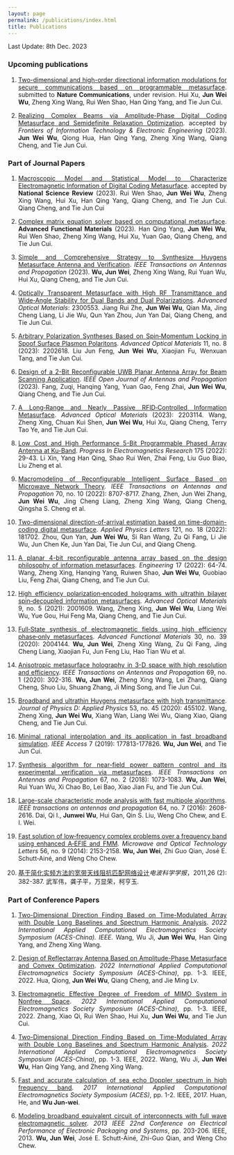 ```yaml
---
layout: page
permalink: /publications/index.html
title: Publications
---
```

<style>body {text-align: justify}</style>

Last Update: 8th Dec. 2023&nbsp;

### Upcoming publications


1. [Two-dimensional and high-order directional information modulations for secure communications based on programmable metasurface](). submitted to **Nature Communications**, under revision. Hui Xu, **Jun Wei Wu**, Zheng Xing Wang, Rui Wen Shao, Han Qing Yang, and Tie Jun Cui.

2. [Realizing Complex Beams via Amplitude-Phase Digital Coding Metasurface and Semidefinite Relaxation Optimization](https://www.fitee.zjujournals.com/en/article/doi/10.1631/FITEE.2300146/). accepted by *Frontiers of Information Technology & Electronic Engineering* (2023). **Jun Wei Wu**, Qiong Hua, Han Qing Yang, Zheng Xing Wang, Qiang Cheng, and Tie Jun Cui.


### Part of Journal Papers

1. [Macroscopic Model and Statistical Model to Characterize Electromagnetic Information of Digital Coding Metasurface](https://academic.oup.com/nsr/advance-article/doi/10.1093/nsr/nwad299/7455909?utm_source=authortollfreelink&utm_campaign=nsr&utm_medium=email&guestAccessKey=6e90aeb9-ef2a-4ea7-af57-0872d28312a8). accepted by **National Science Review** (2023). Rui Wen Shao, **Jun Wei Wu**, Zheng Xing Wang, Hui Xu, Han Qing Yang, Qiang Cheng, and Tie Jun Cui.
Qiang Cheng, and Tie Jun Cui

2. [Complex matrix equation solver based on computational metasurface](https://onlinelibrary.wiley.com/doi/10.1002/adfm.202310234). **Advanced Functional Materials** (2023). Han Qing Yang, **Jun Wei Wu**, Rui Wen Shao, Zheng Xing Wang, Hui Xu, Yuan Gao, Qiang Cheng, and Tie Jun Cui.

3. [Simple and Comprehensive Strategy to Synthesize Huygens Metasurface Antenna and Verification](https://ieeexplore.ieee.org/abstract/document/10147911/). *IEEE Transactions on Antennas and Propagation* (2023). **Wu, Jun Wei**, Zheng Xing Wang, Rui Yuan Wu, Hui Xu, Qiang Cheng, and Tie Jun Cui. 

4. [Optically Transparent Metasurface with High RF Transmittance and Wide‐Angle Stability for Dual Bands and Dual Polarizations](https://onlinelibrary.wiley.com/doi/abs/10.1002/adom.202300553). *Advanced Optical Materials*: 2300553. Jiang Rui Zhe, **Jun Wei Wu**, Qian Ma, Jing Cheng Liang, Li Jie Wu, Qun Yan Zhou, Jun Yan Dai, Qiang Cheng, and Tie Jun Cui.

5. [Arbitrary Polarization Syntheses Based on Spin‐Momentum Locking in Spoof Surface Plasmon Polaritons](https://onlinelibrary.wiley.com/doi/abs/10.1002/adom.202202618). *Advanced Optical Materials* 11, no. 8 (2023): 2202618. Liu Jun Feng, **Jun Wei Wu**, Xiaojian Fu, Wenxuan Tang, and Tie Jun Cui. 

6. [Design of a 2-Bit Reconfigurable UWB Planar Antenna Array for Beam Scanning Application](https://ieeexplore.ieee.org/abstract/document/10008041/). *IEEE Open Journal of Antennas and Propagation* (2023). Fang, Zuqi, Hanqing Yang, Yuan Gao, Feng Zhai, **Jun Wei Wu**, Qiang Cheng, and Tie Jun Cui. 

7. [A Long‐Range and Nearly Passive RFID‐Controlled Information Metasurface](https://onlinelibrary.wiley.com/doi/abs/10.1002/adom.202203114). *Advanced Optical Materials* (2023): 2203114. Wang, Zheng Xing, Chuan Kui Shen, **Jun Wei Wu**, Hui Xu, Qiang Cheng, Terry Tao Ye, and Tie Jun Cui. 

8. [Low Cost and High Performance 5-Bit Programmable Phased Array Antenna at Ku-Band](https://www.jpier.org/PIER/pier.php?paper=22052806). *Progress In Electromagnetics Research* 175 (2022): 29-43. Li Xin, Yang Han Qing, Shao Rui Wen, Zhai Feng, Liu Guo Biao, Liu Zheng et al.

9. [Macromodeling of Reconfigurable Intelligent Surface Based on Microwave Network Theory](https://ieeexplore.ieee.org/abstract/document/9818951/). *IEEE Transactions on Antennas and Propagation* 70, no. 10 (2022): 8707-8717. Zhang, Zhen, Jun Wei Zhang, **Jun Wei Wu**, Jing Cheng Liang, Zheng Xing Wang, Qiang Cheng, Qingsha S. Cheng et al.

10. [Two-dimensional direction-of-arrival estimation based on time-domain-coding digital metasurface](https://aip.scitation.org/doi/abs/10.1063/5.0124291). *Applied Physics Letters* 121, no. 18 (2022): 181702. Zhou, Qun Yan, **Jun Wei Wu**, Si Ran Wang, Zu Qi Fang, Li Jie Wu, Jun Chen Ke, Jun Yan Dai, Tie Jun Cui, and Qiang Cheng. 

11. [A planar 4-bit reconfigurable antenna array based on the design philosophy of information metasurfaces](https://www.sciencedirect.com/science/article/pii/S2095809922004842). *Engineering* 17 (2022): 64-74. Wang, Zheng Xing, Hanqing Yang, Ruiwen Shao, **Jun Wei Wu**, Guobiao Liu, Feng Zhai, Qiang Cheng, and Tie Jun Cui. 

12. [High efficiency polarization‐encoded holograms with ultrathin bilayer spin‐decoupled information metasurfaces](https://onlinelibrary.wiley.com/doi/abs/10.1002/adom.202001609). *Advanced Optical Materials* 9, no. 5 (2021): 2001609. Wang, Zheng Xing, **Jun Wei Wu**, Liang Wei Wu, Yue Gou, Hui Feng Ma, Qiang Cheng, and Tie Jun Cui. 

13. [Full‐State synthesis of electromagnetic fields using high efficiency phase‐only metasurfaces](https://onlinelibrary.wiley.com/doi/abs/10.1002/adfm.202004144). *Advanced Functional Materials* 30, no. 39 (2020): 2004144. **Wu, Jun Wei**, Zheng Xing Wang, Zu Qi Fang, Jing Cheng Liang, Xiaojian Fu, Jun Feng Liu, Hao Tian Wu et al. 

14. [Anisotropic metasurface holography in 3-D space with high resolution and efficiency](https://ieeexplore.ieee.org/abstract/document/9142349/). *IEEE Transactions on Antennas and Propagation* 69, no. 1 (2020): 302-316. **Wu, Jun Wei**, Zheng Xing Wang, Lei Zhang, Qiang Cheng, Shuo Liu, Shuang Zhang, Ji Ming Song, and Tie Jun Cui. 

15. [Broadband and ultrathin Huygens metasurface with high transmittance](https://iopscience.iop.org/article/10.1088/1361-6463/aba460/meta). *Journal of Physics D: Applied Physics* 53, no. 45 (2020): 455102. Wang, Zheng Xing, **Jun Wei Wu**, Xiang Wan, Liang Wei Wu, Qiang Xiao, Qiang Cheng, and Tie Jun Cui. 
 
16. [Minimal rational interpolation and its application in fast broadband simulation](https://ieeexplore.ieee.org/abstract/document/8928585/). *IEEE Access* 7 (2019): 177813-177826. **Wu, Jun Wei**, and Tie Jun Cui. 

17. [Synthesis algorithm for near-field power pattern control and its experimental verification via metasurfaces](https://ieeexplore.ieee.org/abstract/document/8542678/). *IEEE Transactions on Antennas and Propagation* 67, no. 2 (2018): 1073-1083. **Wu, Jun Wei**, Rui Yuan Wu, Xi Chao Bo, Lei Bao, Xiao Jian Fu, and Tie Jun Cui. 

18. [Large-scale characteristic mode analysis with fast multipole algorithms](https://ieeexplore.ieee.org/abstract/document/7399686/). *IEEE transactions on antennas and propagation* 64, no. 7 (2016): 2608-2616. Dai, Qi I., **Junwei Wu**, Hui Gan, Qin S. Liu, Weng Cho Chew, and E. I. Wei. 
 
19. [Fast solution of low‐frequency complex problems over a frequency band using enhanced A‐EFIE and FMM](https://onlinelibrary.wiley.com/doi/abs/10.1002/mop.28528). *Microwave and Optical Technology Letters* 56, no. 9 (2014): 2153-2158. **Wu, Jun Wei**, Zhi Guo Qian, José E. Schutt‐Ainé, and Weng Cho Chew. 

20. [基于简化实频方法的宽带天线阻抗匹配网络设计](http://www.cjors.cn/article/id/1370)*电波科学学报*，2011,26 (2): 382-387. 武军伟，龚子平，万显荣，柯亨玉.

### Part of Conference Papers

1. [Two-Dimensional Direction Finding Based on Time-Modulated Array with Double Long Baselines and Spectrum Harmonic Analysis](https://ieeexplore.ieee.org/abstract/document/10065308). *2022 International Applied Computational Electromagnetics Society Symposium (ACES-China). IEEE.* Wang, Wu Ji, **Jun Wei Wu**, Han Qing Yang, and Zheng Xing Wang.

2. [Design of Reflectarray Antenna Based on Amplitude-Phase Metasurface and Convex Optimization](https://ieeexplore.ieee.org/abstract/document/10065261/). *2022 International Applied Computational Electromagnetics Society Symposium (ACES-China)*, pp. 1-3. IEEE, 2022. Hua, Qiong, **Jun Wei Wu**, Qiang Cheng, and Jie Ming Lv. 

4. [Electromagnetic Effective Degree of Freedom of MIMO System in Nonfree Space](https://ieeexplore.ieee.org/abstract/document/10064722/). *2022 International Applied Computational Electromagnetics Society Symposium (ACES-China)*, pp. 1-3. IEEE, 2022. Zhang, Xiao Qi, Rui Wen Shao, Hui Xu, **Jun Wei Wu**, and Tie Jun Cui. 

5. [Two-Dimensional Direction Finding Based on Time-Modulated Array with Double Long Baselines and Spectrum Harmonic Analysis](https://ieeexplore.ieee.org/abstract/document/10065308/). *2022 International Applied Computational Electromagnetics Society Symposium (ACES-China)*, pp. 1-3. IEEE, 2022. Wang, Wu Ji, **Jun Wei Wu**, Han Qing Yang, and Zheng Xing Wang. 

3. [Fast and accurate calculation of sea echo Doppler spectrum in high frequency band](https://ieeexplore.ieee.org/abstract/document/8051911/). *2017 International Applied Computational Electromagnetics Society Symposium (ACES)*, pp. 1-2. IEEE, 2017. Huan, He, and **Wu Jun-wei**. 

2. [Modeling broadband equivalent circuit of interconnects with full wave electromagnetic solver](https://ieeexplore.ieee.org/abstract/document/6703499/). *2013 IEEE 22nd Conference on Electrical Performance of Electronic Packaging and Systems*, pp. 203-206. IEEE, 2013. **Wu, Jun Wei**, José E. Schutt-Ainé, Zhi-Guo Qian, and Weng Cho Chew. 

